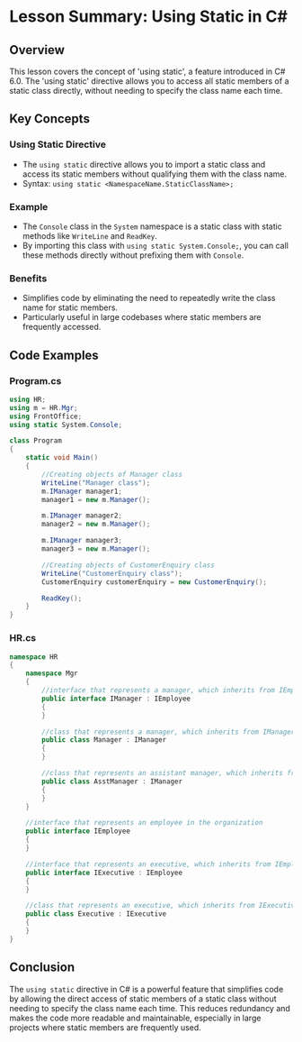
# Lesson Summary: Using Static in C#

## Overview
This lesson covers the concept of 'using static', a feature introduced in C# 6.0. The 'using static' directive allows you to access all static members of a static class directly, without needing to specify the class name each time.

## Key Concepts

### Using Static Directive
- The `using static` directive allows you to import a static class and access its static members without qualifying them with the class name.
- Syntax: `using static <NamespaceName.StaticClassName>;`

### Example
- The `Console` class in the `System` namespace is a static class with static methods like `WriteLine` and `ReadKey`.
- By importing this class with `using static System.Console;`, you can call these methods directly without prefixing them with `Console`.

### Benefits
- Simplifies code by eliminating the need to repeatedly write the class name for static members.
- Particularly useful in large codebases where static members are frequently accessed.

## Code Examples

### Program.cs
```csharp
using HR;
using m = HR.Mgr;
using FrontOffice;
using static System.Console;

class Program
{
    static void Main()
    {
        //Creating objects of Manager class
        WriteLine("Manager class");
        m.IManager manager1;
        manager1 = new m.Manager();

        m.IManager manager2;
        manager2 = new m.Manager();

        m.IManager manager3;
        manager3 = new m.Manager();

        //Creating objects of CustomerEnquiry class
        WriteLine("CustomerEnquiry class");
        CustomerEnquiry customerEnquiry = new CustomerEnquiry();

        ReadKey();
    }
}
```

### HR.cs
```csharp
namespace HR
{
    namespace Mgr
    {
        //interface that represents a manager, which inherits from IEmployee
        public interface IManager : IEmployee
        {
        }

        //class that represents a manager, which inherits from IManager
        public class Manager : IManager
        {
        }

        //class that represents an assistant manager, which inherits from IManager
        public class AsstManager : IManager
        {
        }
    }

    //interface that represents an employee in the organization
    public interface IEmployee
    {
    }

    //interface that represents an executive, which inherits from IEmployee
    public interface IExecutive : IEmployee
    {
    }

    //class that represents an executive, which inherits from IExecutive
    public class Executive : IExecutive
    {
    }
}
```

## Conclusion
The `using static` directive in C# is a powerful feature that simplifies code by allowing the direct access of static members of a static class without needing to specify the class name each time. This reduces redundancy and makes the code more readable and maintainable, especially in large projects where static members are frequently used.
